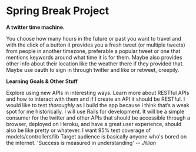 # Spring Break Project

**A twitter time machine.**

You choose how many hours in the future or past you want to travel and with the click of a button it provides you a fresh tweet (or multiple tweets) from people in another timezone, preferable a popular tweet or one that mentions keywords around what time it is for them. Maybe also provides other info about their location like the weather there if they provided that. Maybe use oauth to sign in through twitter and like or retweet, creepily.

**Learning Goals & Other Stuff**

Explore using new APIs in interesting ways. Learn more about RESTful APIs and how to interact with them and if I create an API it should be RESTful. I would like to test _thoroughly_ as I build the app because I think that’s a weak spot for me historically. I will use Rails for development. It will be a simple consumer for the twitter and other APIs that should be accessible through a browser, deployed on Heroku, and have a great user experience, should also be like pretty or whatever. I want 95% test coverage of models/controllers/lib Target audience is basically anyone who's bored on the internet. 'Success is measured in understanding' -- _Jillian_
